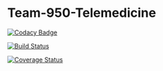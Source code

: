 # Team-950-Telemedicine

[![Codacy Badge](https://api.codacy.com/project/badge/Grade/6ac14fd5cc3e4c37869d149d14023f4c)](https://app.codacy.com/gh/BuildForSDGCohort2/Team-950-Telemedicine?utm_source=github.com&utm_medium=referral&utm_content=BuildForSDGCohort2/Team-950-Telemedicine&utm_campaign=Badge_Grade_Settings)

[![Build Status](https://travis-ci.org/BuildForSDGCohort2/Team-950-Telemedicine.svg?branch=develop)](https://travis-ci.org/BuildForSDGCohort2/Team-950-Telemedicine)

[![Coverage Status](https://coveralls.io/repos/github/BuildForSDGCohort2/Team-950-Telemedicine/badge.svg?branch=develop)](https://coveralls.io/github/BuildForSDGCohort2/Team-950-Telemedicine?branch=develop)